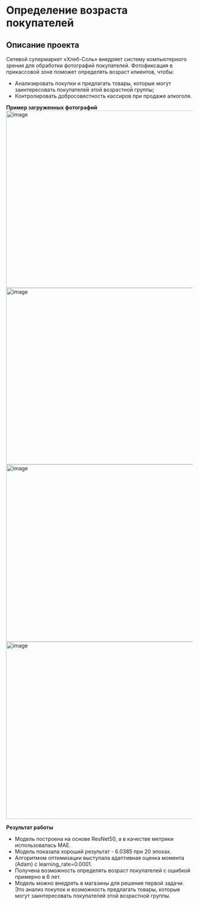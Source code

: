 # Определение возраста покупателей

## Описание проекта
Сетевой супермаркет «Хлеб-Соль» внедряет систему компьютерного зрения для обработки фотографий покупателей. Фотофиксация в прикассовой зоне поможет определять возраст клиентов, чтобы:
- Анализировать покупки и предлагать товары, которые могут заинтересовать покупателей этой возрастной группы;
- Контролировать добросовестность кассиров при продаже алкоголя.

**Пример загруженных фотографий**
<img width="1342" height="477" alt="image" src="https://github.com/user-attachments/assets/51143bdd-fcc6-4b62-9882-9fe59793007d" />
<img width="1346" height="475" alt="image" src="https://github.com/user-attachments/assets/98dcdd2a-2eda-4d31-bd6e-24de52d3275b" />
<img width="1347" height="477" alt="image" src="https://github.com/user-attachments/assets/83552994-c5c1-4027-9198-11927c2ff5fc" />
<img width="1351" height="477" alt="image" src="https://github.com/user-attachments/assets/8b3aa416-bf58-43be-ad68-1552254f40ce" />

**Результат работы**
- Модель построена на основе ResNet50, а в качестве метрики использовалась MAE.
- Модель показала хороший результат - 6.0385 при 20 эпохах.
- Алгоритмом оптимизации выступала адаптивная оценка момента (Adam) с learning_rate=0.0001.
- Получена возможность определять возраст покупателей с ошибкой примерно в 6 лет.
- Модель можно внедрять в магазины для решения первой задачи. Это анализ покупок и возможность предлагать товары, которые могут заинтересовать покупателей этой возрастной группы.
